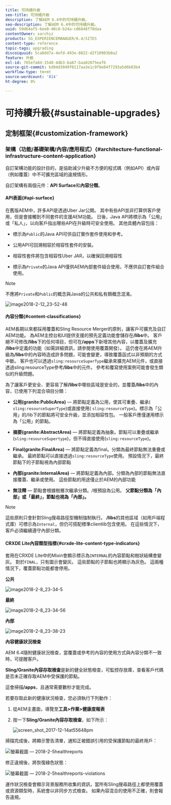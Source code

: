 ```yaml
---
title: 可持續升級
seo-title: 可持續升級
description: 了解AEM 6.4中的可持續升級。
seo-description: 了解AEM 6.4中的可持續升級。
uuid: 59d64af5-6ee0-40c8-b24a-c06848f70daa
contentOwner: sarchiz
products: SG_EXPERIENCEMANAGER/6.4/SITES
content-type: reference
topic-tags: upgrading
discoiquuid: 5ca8dd7a-4efd-493e-8022-d2f10903b0a2
feature: 升級
exl-id: 765efa8d-1548-4db3-ba87-baa02075eaf6
source-git-commit: bd94d3949f0117aa3e1c9f0e84f7293a5d6b03b4
workflow-type: tm+mt
source-wordcount: '814'
ht-degree: 0%

---
```


# 可持續升級{#sustainable-upgrades}

## 定制框架{#customization-framework}

### 架構（功能/基礎架構/內容/應用程式）{#architecture-functional-infrastructure-content-application}

自訂架構功能的設計目的，是協助減少升級不方便的程式碼（例如API）或內容（例如覆蓋）中不可擴充區域的違規情形。

自訂架構有兩個元件：**API Surface**&#x200B;和&#x200B;**內容分類**。

#### API表面{#api-surface}

在舊版AEM中，許多API是透過Uber Jar公開。 其中有些API並非打算供客戶使用，但是會接觸到不同套件的支援AEM功能。 日後，Java API將標示為「公用」或「私人」，以向客戶指出哪些API在升級時可安全使用。 其他具體內容包括：

* 標示為`Public`的Java API可供自訂實作套件使用和參考。

* 公用API可回溯相容於相容性套件的安裝。
* 相容性套件將包含相容性Uber JAR，以確保回溯相容性
* 標示為`Private`的Java API僅供AEM內部套件組合使用，不應供自訂套件組合使用。

>[!NOTE]
>
>不應將`Private`和`Public`的概念與Java的公共和私有類概念混淆。

![image2018-2-12_23-52-48](assets/image2018-2-12_23-52-48.png)

#### 內容分類{#content-classifications}

AEM長期以來都採用覆蓋和Sling Resource Merger的原則，讓客戶可擴充及自訂AEM功能。 為AEM主控台和UI提供支援的預先定義功能會儲存在&#x200B;**/libs**&#x200B;中。 客戶絕不可修改&#x200B;**/libs**&#x200B;下的任何項目，但可在&#x200B;**/apps**&#x200B;下新增其他內容，以覆蓋及擴充&#x200B;**/libs**&#x200B;中定義的功能（如需詳細資訊，請參閱使用覆蓋開發）。 這仍會在將AEM升級為&#x200B;**/libs**&#x200B;中的內容時造成許多問題，可能會變更，導致覆蓋函式以非預期的方式中斷。 客戶也可以透過`sling:resourceSuperType`繼承來擴充AEM元件，或直接透過sling:resourceType參考&#x200B;**/libs**&#x200B;中的元件。 參考和覆寫使用案例可能會發生類似的升級問題。

為了讓客戶更安全、更容易了解&#x200B;**/libs**&#x200B;中哪些區域是安全的，並覆蓋&#x200B;**/libs**&#x200B;中的內容，已使用下列混合項目分類：

* **公用(granite:PublicArea)**  — 將節點定義為公用，使其可重疊、繼承( `sling:resourceSuperType`)或直接使用( `sling:resourceType`)。標示為「公用」的/lib下的節點將可安全升級，並添加相容性包。 一般客戶應僅運用標示為「公用」的節點。

* **摘要(granite:AbstractArea)**  — 將節點定義為抽象。節點可以重疊或繼承(`sling:resourceSupertype`)，但不得直接使用(`sling:resourceType`)。

* **Final(granite:FinalArea)**  — 將節點定義為final。分類為最終節點無法重疊或繼承。 最終節點可以直接透過`sling:resourceType`使用。 預設情況下，最終節點下的子節點視為內部節點

* **內部(granite:InternalArea)**  — 將節點定義為內部。分類為內部的節點無法直接覆蓋、繼承或使用。 這些節點的用途僅止於AEM的內部功能

* **無注釋**  — 節點會根據樹層次繼承分類。/根預設為公用。 **父節點分類為「內部」或「最終」，節點也視為「內部」。**

>[!NOTE]
>
>這些原則只會針對Sling搜尋路徑型機制強制執行。 **/libs**&#x200B;的其他區域（如用戶端程式庫）可標示為`Internal`，但仍可搭配標準clientlib包含使用。 在這些情況下，客戶必須繼續遵守內部分類。

#### CRXDE Lite內容類型指標{#crxde-lite-content-type-indicators}

套用在CRXDE Lite中的Mixin會顯示標示為`INTERNAL`的內容節點和樹狀結構會變灰。 對於`FINAL`，只有圖示會變灰。 這些節點的子節點也將顯示為灰色。 這兩種情況下，覆蓋節點功能都會停用。

**公共**

![image2018-2-8_23-34-5](assets/image2018-2-8_23-34-5.png)

**最終**

![image2018-2-8_23-34-56](assets/image2018-2-8_23-34-56.png)

**內部**

![image2018-2-8_23-38-23](assets/image2018-2-8_23-38-23.png)

**內容健康狀況檢查**

AEM 6.4隨附健康狀況檢查，當覆蓋或參考的內容的使用方式與內容分類不一致時，可提醒客戶。

**Sling/Granite內容存取檢查**&#x200B;是新的健全狀態檢查，可監控存放庫，查看客戶代碼是否未正確存取AEM中受保護的節點。

這會掃描&#x200B;**/apps**，且通常需要數秒才能完成。

若要存取此新的健康狀況檢查，您必須執行下列動作：

1. 從AEM主畫面，導覽至&#x200B;**工具>作業>健康度報表**
1. 按一下&#x200B;**Sling/Granite內容存取檢查**，如下所示：

   ![screen_shot_2017-12-14at55648pm](assets/screen_shot_2017-12-14at55648pm.png)

掃描完成後，將顯示警告清單，通知正被錯誤引用的受保護節點的最終用戶：

![螢幕截圖 — 2018-2-5healthreports](assets/screenshot-2018-2-5healthreports.png)

修正違規後，將恢復綠色狀態：

![螢幕截圖 — 2018-2-5healthreports-violations](assets/screenshot-2018-2-5healthreports-violations.png)

運作狀況檢查會顯示背景服務所收集的資訊，當所有Sling搜尋路徑上都使用覆蓋或資源類型時，系統會以非同步方式檢查。 如果內容混合的使用不正確，則會報告違規。
